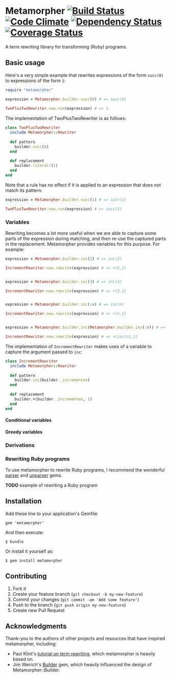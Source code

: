 # Metamorpher [![Build Status](https://travis-ci.org/mutiny/metamorpher.png)](https://travis-ci.org/mutiny/metamorpher) [![Code Climate](https://codeclimate.com/github/mutiny/metamorpher.png)](https://codeclimate.com/github/mutiny/metamorpher) [![Dependency Status](https://gemnasium.com/mutiny/metamorpher.png)](https://gemnasium.com/mutiny/metamorpher) [![Coverage Status](https://coveralls.io/repos/mutiny/metamorpher/badge.png?branch=master)](https://coveralls.io/r/mutiny/metamorpher?branch=master)

A term rewriting library for transforming (Ruby) programs.

## Basic usage

Here's a very simple example that rewrites expressions of the form `succ(0)` to expressions of the form `1`:

```ruby
require "metamorpher"

expression = Metamorpher.builder.succ(0) # => succ(0)
  
TwoPlusTwoRewriter.new.run(expression) # => 1
```
    
The implementation of TwoPlusTwoRewriter is as follows:

```ruby
class TwoPlusTwoRewriter
  include Metamorpher::Rewriter
  
  def pattern
    builder.succ(0)
  end
  
  def replacement
    builder.literal!(1)
  end
end
```

Note that a rule has no effect if it is applied to an expression that does not match its pattern:

```ruby
expression = Metamorpher.builder.succ(1) # => succ(1)

TwoPlusTwoRewriter.new.run(expression) # => succ(1)
```

### Variables

Rewriting becomes a lot more useful when we are able to capture some parts of the expression during matching, and then re-use the captured parts in the replacement. Metamorpher provides variables for this purpose. For example:

```ruby
expression = Metamorpher.builder.inc(2) # => inc(2)

IncrementRewriter.new.rewrite(expression) # => +(2,1)


expression = Metamorpher.builder.inc(3) # => inc(3)

IncrementRewriter.new.rewrite(expression) # => +(3,1)


expression = Metamorpher.builder.inc(:n) # => inc(n)

IncrementRewriter.new.rewrite(expression) # => +(n,1)


expression = Metamorpher.builder.inc(Metamorpher.builder.inc(:n)) # => inc(inc(n))

IncrementRewriter.new.rewrite(expression) # => +(inc(n),1)
```

The implementation of `IncrementRewriter` makes uses of a variable to capture the argument passed to `inc`:

```ruby
class IncrementRewriter
  include Metamorpher::Rewriter
  
  def pattern
    builder.inc(builder._incrementee)
  end
  
  def replacement
    builder.+(builder._incrementee, 1)
  end
end
```
    
#### Conditional variables

#### Greedy variables

### Derivations
    
### Rewriting Ruby programs
To use metamorpher to rewrite Ruby programs, I recommend the wonderful [parser](https://github.com/whitequark/parser) and [unparser](https://github.com/mbj/unparser) gems.

__TODO__ example of rewriting a Ruby program

## Installation

Add these line to your application's Gemfile:

    gem 'metamorpher'

And then execute:

    $ bundle

Or install it yourself as:

    $ gem install metamorpher

## Contributing

1. Fork it
2. Create your feature branch (`git checkout -b my-new-feature`)
3. Commit your changes (`git commit -am 'Add some feature'`)
4. Push to the branch (`git push origin my-new-feature`)
5. Create new Pull Request

## Acknowledgments

Thank-you to the authors of other projects and resources that have inspired metamorpher, including:

* Paul Klint's [tutorial on term rewriting](http://www.meta-environment.org/doc/books/extraction-transformation/term-rewriting/term-rewriting.html), which metamorpher is heavily based on.
* Jim Weirich's [Builder](https://github.com/jimweirich/builder) gem, which heavily influenced the design of Metamorpher::Builder.